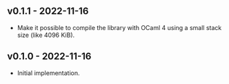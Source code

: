 ## v0.1.1 - 2022-11-16

  - Make it possible to compile the library with OCaml 4 using a small stack
    size (like 4096 KiB).

## v0.1.0 - 2022-11-16

  - Initial implementation.
